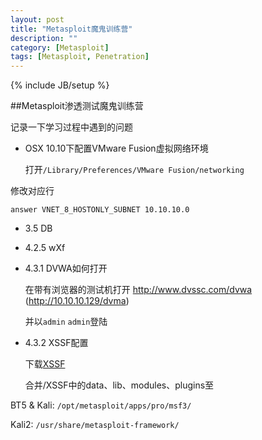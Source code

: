 ```yaml
---
layout: post
title: "Metasploit魔鬼训练营"
description: ""
category: [Metasploit]
tags: [Metasploit, Penetration]
---
```

{% include JB/setup %}

##Metasploit渗透测试魔鬼训练营

记录一下学习过程中遇到的问题

* OSX 10.10下配置VMware Fusion虚拟网络环境

	打开`/Library/Preferences/VMware Fusion/networking`

修改对应行

	answer VNET_8_HOSTONLY_SUBNET 10.10.10.0



* 3.5 DB

* 4.2.5 wXf

* 4.3.1 DVWA如何打开
	
	在带有浏览器的测试机打开 http://www.dvssc.com/dvwa (http://10.10.10.129/dvma)
	
	并以`admin` `admin`登陆

* 4.3.2 XSSF配置

	下载[XSSF](https://code.google.com/p/xssf/downloads/list)
	
	合并/XSSF中的data、lib、modules、plugins至

BT5 & Kali: `/opt/metasploit/apps/pro/msf3/`

Kali2: `/usr/share/metasploit-framework/`	



